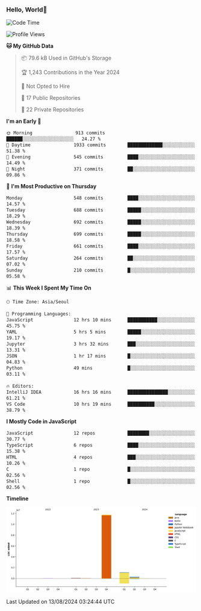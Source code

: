 
### Hello, World🐤

<!--START_SECTION:waka-->
![Code Time](http://img.shields.io/badge/Code%20Time-567%20hrs%2052%20mins-blue)

![Profile Views](http://img.shields.io/badge/Profile%20Views-3-blue)

**🐱 My GitHub Data** 

> 📦 79.6 kB Used in GitHub's Storage 
 > 
> 🏆 1,243 Contributions in the Year 2024
 > 
> 🚫 Not Opted to Hire
 > 
> 📜 17 Public Repositories 
 > 
> 🔑 22 Private Repositories 
 > 
**I'm an Early 🐤** 

```text
🌞 Morning                913 commits         ██████░░░░░░░░░░░░░░░░░░░   24.27 % 
🌆 Daytime                1933 commits        █████████████░░░░░░░░░░░░   51.38 % 
🌃 Evening                545 commits         ████░░░░░░░░░░░░░░░░░░░░░   14.49 % 
🌙 Night                  371 commits         ██░░░░░░░░░░░░░░░░░░░░░░░   09.86 % 
```
📅 **I'm Most Productive on Thursday** 

```text
Monday                   548 commits         ████░░░░░░░░░░░░░░░░░░░░░   14.57 % 
Tuesday                  688 commits         █████░░░░░░░░░░░░░░░░░░░░   18.29 % 
Wednesday                692 commits         █████░░░░░░░░░░░░░░░░░░░░   18.39 % 
Thursday                 699 commits         █████░░░░░░░░░░░░░░░░░░░░   18.58 % 
Friday                   661 commits         ████░░░░░░░░░░░░░░░░░░░░░   17.57 % 
Saturday                 264 commits         ██░░░░░░░░░░░░░░░░░░░░░░░   07.02 % 
Sunday                   210 commits         █░░░░░░░░░░░░░░░░░░░░░░░░   05.58 % 
```


📊 **This Week I Spent My Time On** 

```text
🕑︎ Time Zone: Asia/Seoul

💬 Programming Languages: 
JavaScript               12 hrs 10 mins      ███████████░░░░░░░░░░░░░░   45.75 % 
YAML                     5 hrs 5 mins        █████░░░░░░░░░░░░░░░░░░░░   19.17 % 
Jupyter                  3 hrs 32 mins       ███░░░░░░░░░░░░░░░░░░░░░░   13.31 % 
JSON                     1 hr 17 mins        █░░░░░░░░░░░░░░░░░░░░░░░░   04.83 % 
Python                   49 mins             █░░░░░░░░░░░░░░░░░░░░░░░░   03.11 % 

🔥 Editors: 
IntelliJ IDEA            16 hrs 16 mins      ███████████████░░░░░░░░░░   61.21 % 
VS Code                  10 hrs 19 mins      ██████████░░░░░░░░░░░░░░░   38.79 % 
```

**I Mostly Code in JavaScript** 

```text
JavaScript               12 repos            ████████░░░░░░░░░░░░░░░░░   30.77 % 
TypeScript               6 repos             ████░░░░░░░░░░░░░░░░░░░░░   15.38 % 
HTML                     4 repos             ███░░░░░░░░░░░░░░░░░░░░░░   10.26 % 
C                        1 repo              █░░░░░░░░░░░░░░░░░░░░░░░░   02.56 % 
Shell                    1 repo              █░░░░░░░░░░░░░░░░░░░░░░░░   02.56 % 
```



**Timeline**

![Lines of Code chart](https://raw.githubusercontent.com/jilpoom/jilpoom/main/assets/bar_graph.png)


 Last Updated on 13/08/2024 03:24:44 UTC
<!--END_SECTION:waka-->
